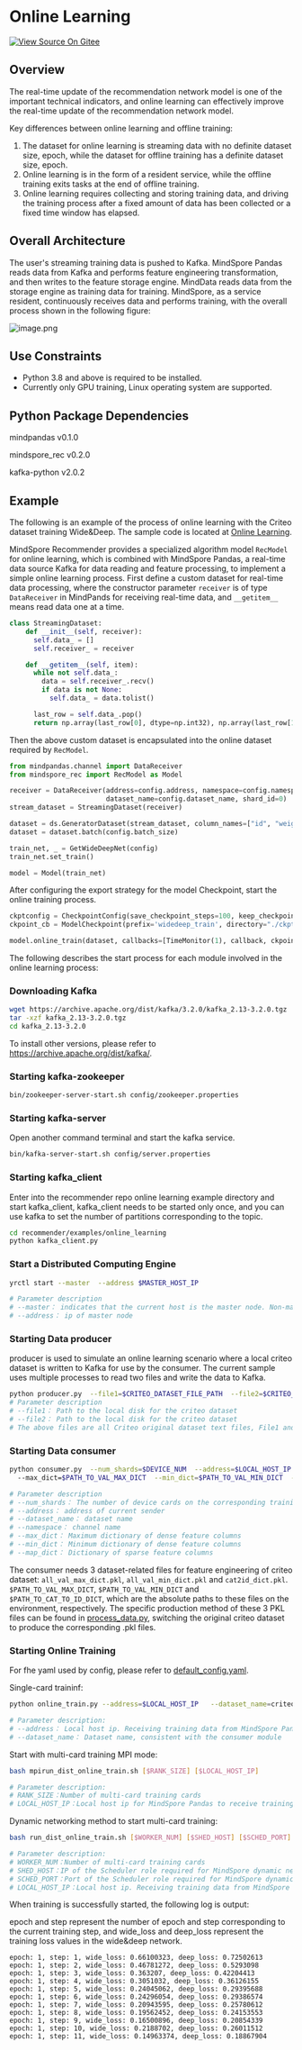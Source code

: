 # Online Learning

[![View Source On Gitee](https://mindspore-website.obs.cn-north-4.myhuaweicloud.com/website-images/master/resource/_static/logo_source_en.png)](https://gitee.com/mindspore/docs/blob/master/docs/recommender/docs/source_en/online_learning.md)

## Overview

The real-time update of the recommendation network model is one of the important technical indicators, and online learning can effectively improve the real-time update of the recommendation network model.

Key differences between online learning and offline training:

1. The dataset for online learning is streaming data with no definite dataset size, epoch, while the dataset for offline training has a definite dataset size, epoch.
2. Online learning is in the form of a resident service, while the offline training exits tasks at the end of offline training.
3. Online learning requires collecting and storing training data, and driving the training process after a fixed amount of data has been collected or a fixed time window has elapsed.

## Overall Architecture

The user's streaming training data is pushed to Kafka. MindSpore Pandas reads data from Kafka and performs feature engineering transformation, and then writes to the feature storage engine. MindData reads data from the storage engine as training data for training. MindSpore, as a service resident, continuously receives data and performs training, with the overall process shown in the following figure:

![image.png](https://mindspore-website.obs.cn-north-4.myhuaweicloud.com/website-images/master/docs/recommender/docs/source_en/images/online_training.png)

## Use Constraints

- Python 3.8 and above is required to be installed.
- Currently only GPU training, Linux operating system are supported.

## Python Package Dependencies

mindpandas  v0.1.0

mindspore_rec  v0.2.0

kafka-python v2.0.2

## Example

The following is an example of the process of online learning with the Criteo dataset training Wide&Deep. The sample code is located at [Online Learning](https://github.com/mindspore-lab/mindrec/tree/master/examples/online_learning).

MindSpore Recommender provides a specialized algorithm model `RecModel` for online learning, which is combined with MindSpore Pandas, a real-time data source Kafka for data reading and feature processing, to implement a simple online learning process.
First define a custom dataset for real-time data processing, where the constructor parameter `receiver` is of type `DataReceiver` in MindPands for receiving real-time data, and `__getitem__` means read data one at a time.

```python
class StreamingDataset:
    def __init__(self, receiver):
      self.data_ = []
      self.receiver_ = receiver

    def __getitem__(self, item):
      while not self.data_:
        data = self.receiver_.recv()
        if data is not None:
          self.data_ = data.tolist()

      last_row = self.data_.pop()
      return np.array(last_row[0], dtype=np.int32), np.array(last_row[1], dtype=np.float32), np.array(last_row[2], dtype=np.float32)
```

Then the above custom dataset is encapsulated into the online dataset required by `RecModel`.

```python
from mindpandas.channel import DataReceiver
from mindspore_rec import RecModel as Model

receiver = DataReceiver(address=config.address, namespace=config.namespace,
                        dataset_name=config.dataset_name, shard_id=0)
stream_dataset = StreamingDataset(receiver)

dataset = ds.GeneratorDataset(stream_dataset, column_names=["id", "weight", "label"])
dataset = dataset.batch(config.batch_size)

train_net, _ = GetWideDeepNet(config)
train_net.set_train()

model = Model(train_net)
```

After configuring the export strategy for the model Checkpoint, start the online training process.

```python
ckptconfig = CheckpointConfig(save_checkpoint_steps=100, keep_checkpoint_max=5)
ckpoint_cb = ModelCheckpoint(prefix='widedeep_train', directory="./ckpt", config=ckptconfig)

model.online_train(dataset, callbacks=[TimeMonitor(1), callback, ckpoint_cb], dataset_sink_mode=True)
```

The following describes the start process for each module involved in the online learning process:

### Downloading Kafka

```bash
wget https://archive.apache.org/dist/kafka/3.2.0/kafka_2.13-3.2.0.tgz
tar -xzf kafka_2.13-3.2.0.tgz
cd kafka_2.13-3.2.0
```

To install other versions, please refer to <https://archive.apache.org/dist/kafka/>.

### Starting kafka-zookeeper

```bash
bin/zookeeper-server-start.sh config/zookeeper.properties
```

### Starting kafka-server

Open another command terminal and start the kafka service.

```bash
bin/kafka-server-start.sh config/server.properties
```

### Starting kafka_client

Enter into the recommender repo online learning example directory and start kafka_client, kafka_client needs to be started only once, and you can use kafka to set the number of partitions corresponding to the topic.

```bash
cd recommender/examples/online_learning
python kafka_client.py
```

### Start a Distributed Computing Engine

```bash
yrctl start --master  --address $MASTER_HOST_IP  

# Parameter description
# --master： indicates that the current host is the master node. Non-master nodes do not need to specify the '--master' parameter
# --address： ip of master node
```

### Starting Data producer

producer is used to simulate an online learning scenario where a local criteo dataset is written to Kafka for use by the consumer. The current sample uses multiple processes to read two files and write the data to Kafka.

```bash
python producer.py  --file1=$CRITEO_DATASET_FILE_PATH  --file2=$CRITEO_DATASET_FILE_PATH
# Parameter description
# --file1： Path to the local disk for the criteo dataset
# --file2： Path to the local disk for the criteo dataset
# The above files are all Criteo original dataset text files, File1 and File2 can be processed concurrently, File1 and File2 can be the same or different, if they are the same it is equivalent to each sample in the file being used twice.
```

### Starting Data consumer

```bash
python consumer.py  --num_shards=$DEVICE_NUM  --address=$LOCAL_HOST_IP  --dataset_name=$DATASET_NAME
  --max_dict=$PATH_TO_VAL_MAX_DICT  --min_dict=$PATH_TO_VAL_MIN_DICT  --map_dict=$PATH_TO_CAT_TO_ID_DICT

# Parameter description
# --num_shards： The number of device cards on the corresponding training side is set to 1 for single-card training and 8 for 8-card training.
# --address： address of current sender
# --dataset_name： dataset name
# --namespace： channel name
# --max_dict： Maximum dictionary of dense feature columns
# --min_dict： Minimum dictionary of dense feature columns
# --map_dict： Dictionary of sparse feature columns
```

The consumer needs 3 dataset-related files for feature engineering of criteo dataset: `all_val_max_dict.pkl`, `all_val_min_dict.pkl` and `cat2id_dict.pkl`. `$PATH_TO_VAL_MAX_DICT`, `$PATH_TO_VAL_MIN_DICT` and `$PATH_TO_CAT_TO_ID_DICT`, which are the absolute paths to these files on the environment, respectively. The specific production method of these 3 PKL files can be found in [process_data.py](https://github.com/mindspore-lab/mindrec/blob/master/datasets/criteo_1tb/process_data.py), switching the original criteo dataset to produce the corresponding .pkl files.

### Starting Online Training

For fhe yaml used by config, please refer to [default_config.yaml](https://github.com/mindspore-lab/mindrec/blob/master/examples/online_learning/default_config.yaml).

Single-card traininf:

```bash
python online_train.py --address=$LOCAL_HOST_IP   --dataset_name=criteo

# Parameter description:
# --address： Local host ip. Receiving training data from MindSpore Pandas requires configuration
# --dataset_name： Dataset name, consistent with the consumer module
```

Start with multi-card training MPI mode:

```bash
bash mpirun_dist_online_train.sh [$RANK_SIZE] [$LOCAL_HOST_IP]

# Parameter description:
# RANK_SIZE：Number of multi-card training cards
# LOCAL_HOST_IP：Local host ip for MindSpore Pandas to receive training data
```

Dynamic networking method to start multi-card training:

```bash
bash run_dist_online_train.sh [$WORKER_NUM] [$SHED_HOST] [$SCHED_PORT] [$LOCAL_HOST_IP]

# Parameter description:
# WORKER_NUM：Number of multi-card training cards
# SHED_HOST：IP of the Scheduler role required for MindSpore dynamic networking
# SCHED_PORT：Port of the Scheduler role required for MindSpore dynamic networking
# LOCAL_HOST_IP：Local host ip. Receiving training data from MindSpore Pandas requires configuration
```

When training is successfully started, the following log is output:

epoch and step represent the number of epoch and step corresponding to the current training step, and wide_loss and deep_loss represent the training loss values in the wide&deep network.

```text
epoch: 1, step: 1, wide_loss: 0.66100323, deep_loss: 0.72502613
epoch: 1, step: 2, wide_loss: 0.46781272, deep_loss: 0.5293098
epoch: 1, step: 3, wide_loss: 0.363207, deep_loss: 0.42204413
epoch: 1, step: 4, wide_loss: 0.3051032, deep_loss: 0.36126155
epoch: 1, step: 5, wide_loss: 0.24045062, deep_loss: 0.29395688
epoch: 1, step: 6, wide_loss: 0.24296054, deep_loss: 0.29386574
epoch: 1, step: 7, wide_loss: 0.20943595, deep_loss: 0.25780612
epoch: 1, step: 8, wide_loss: 0.19562452, deep_loss: 0.24153553
epoch: 1, step: 9, wide_loss: 0.16500896, deep_loss: 0.20854339
epoch: 1, step: 10, wide_loss: 0.2188702, deep_loss: 0.26011512
epoch: 1, step: 11, wide_loss: 0.14963374, deep_loss: 0.18867904
```
